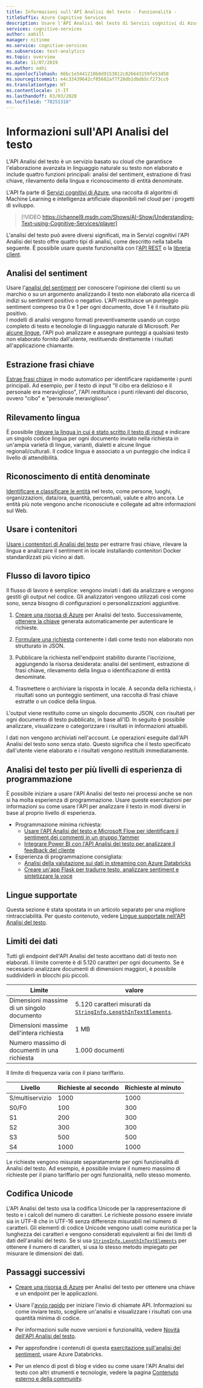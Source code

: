 ```yaml
---
title: Informazioni sull'API Analisi del testo - Funzionalità -
titleSuffix: Azure Cognitive Services
description: Usare l'API Analisi del testo di Servizi cognitivi di Azure per l'analisi del sentiment, l'estrazione di frasi chiave, il rilevamento della lingua e il riconoscimento delle entità.
services: cognitive-services
author: aahill
manager: nitinme
ms.service: cognitive-services
ms.subservice: text-analytics
ms.topic: overview
ms.date: 11/07/2019
ms.author: aahi
ms.openlocfilehash: 66bc1e5441210b8d9153812c826643159fe53d50
ms.sourcegitcommit: e4c33439642cf05682af7f28db1dbdb5cf273cc6
ms.translationtype: HT
ms.contentlocale: it-IT
ms.lasthandoff: 03/03/2020
ms.locfileid: "78251318"
---
```

# <a name="what-is-the-text-analytics-api"></a>Informazioni sull'API Analisi del testo

L'API Analisi del testo è un servizio basato su cloud che garantisce l'elaborazione avanzata in linguaggio naturale su testo non elaborato e include quattro funzioni principali: analisi del sentiment, estrazione di frasi chiave, rilevamento della lingua e riconoscimento di entità denominate.

L'API fa parte di [Servizi cognitivi di Azure](https://docs.microsoft.com/azure/cognitive-services/), una raccolta di algoritmi di Machine Learning e intelligenza artificiale disponibili nel cloud per i progetti di sviluppo.

> [!VIDEO https://channel9.msdn.com/Shows/AI-Show/Understanding-Text-using-Cognitive-Services/player]

L'analisi del testo può avere diversi significati, ma in Servizi cognitivi l'API Analisi del testo offre quattro tipi di analisi, come descritto nella tabella seguente. È possibile usare queste funzionalità con l'[API REST](https://westus.dev.cognitive.microsoft.com/docs/services/TextAnalytics-V2-1/) o la [libreria client](quickstarts/text-analytics-sdk.md).

## <a name="sentiment-analysis"></a>Analisi del sentiment
Usare l'[analisi del sentiment](how-tos/text-analytics-how-to-sentiment-analysis.md) per conoscere l'opinione dei clienti su un marchio o su un argomento analizzando il testo non elaborato alla ricerca di indizi su sentiment positivo o negativo. L'API restituisce un punteggio sentiment compreso tra 0 e 1 per ogni documento, dove 1 è il risultato più positivo.<br /> I modelli di analisi vengono formati preventivamente usando un corpo completo di testo e tecnologie di linguaggio naturale di Microsoft. Per [alcune lingue](text-analytics-supported-languages.md), l'API può analizzare e assegnare punteggi a qualsiasi testo non elaborato fornito dall'utente, restituendo direttamente i risultati all'applicazione chiamante.

## <a name="key-phrase-extraction"></a>Estrazione frasi chiave
[Estrae frasi chiave](how-tos/text-analytics-how-to-keyword-extraction.md) in modo automatico per identificare rapidamente i punti principali. Ad esempio, per il testo di input "Il cibo era delizioso e il personale era meraviglioso", l'API restituisce i punti rilevanti del discorso, ovvero "cibo" e "personale meraviglioso".

## <a name="language-detection"></a>Rilevamento lingua
È possibile [rilevare la lingua in cui è stato scritto il testo di input](how-tos/text-analytics-how-to-language-detection.md) e indicare un singolo codice lingua per ogni documento inviato nella richiesta in un'ampia varietà di lingue, varianti, dialetti e alcune lingue regionali/culturali. Il codice lingua è associato a un punteggio che indica il livello di attendibilità.

## <a name="named-entity-recognition"></a>Riconoscimento di entità denominate
[Identificare e classificare le entità](how-tos/text-analytics-how-to-entity-linking.md) nel testo, come persone, luoghi, organizzazioni, data/ora, quantità, percentuali, valute e altro ancora. Le entità più note vengono anche riconosciute e collegate ad altre informazioni sul Web.

## <a name="use-containers"></a>Usare i contenitori

[Usare i contenitori di Analisi del testo](how-tos/text-analytics-how-to-install-containers.md) per estrarre frasi chiave, rilevare la lingua e analizzare il sentiment in locale installando contenitori Docker standardizzati più vicino ai dati.

## <a name="typical-workflow"></a>Flusso di lavoro tipico

Il flusso di lavoro è semplice: vengono inviati i dati da analizzare e vengono gestiti gli output nel codice. Gli analizzatori vengono utilizzati così come sono, senza bisogno di configurazioni o personalizzazioni aggiuntive.

1. [Creare una risorsa di Azure](../cognitive-services-apis-create-account.md) per Analisi del testo. Successivamente, [ottenere la chiave](../cognitive-services-apis-create-account.md#get-the-keys-for-your-resource) generata automaticamente per autenticare le richieste.

2. [Formulare una richiesta](how-tos/text-analytics-how-to-call-api.md#json-schema) contenente i dati come testo non elaborato non strutturato in JSON.

3. Pubblicare la richiesta nell'endpoint stabilito durante l'iscrizione, aggiungendo la risorsa desiderata: analisi del sentiment, estrazione di frasi chiave, rilevamento della lingua o identificazione di entità denominate.

4. Trasmettere o archiviare la risposta in locale. A seconda della richiesta, i risultati sono un punteggio sentiment, una raccolta di frasi chiave estratte o un codice della lingua.

L'output viene restituito come un singolo documento JSON, con risultati per ogni documento di testo pubblicato, in base all'ID. In seguito è possibile analizzare, visualizzare o categorizzare i risultati in informazioni attuabili.

I dati non vengono archiviati nell'account. Le operazioni eseguite dall'API Analisi del testo sono senza stato. Questo significa che il testo specificato dall'utente viene elaborato e i risultati vengono restituiti immediatamente.

## <a name="text-analytics-for-multiple-programming-experience-levels"></a>Analisi del testo per più livelli di esperienza di programmazione

È possibile iniziare a usare l'API Analisi del testo nei processi anche se non si ha molta esperienza di programmazione. Usare queste esercitazioni per informazioni su come usare l'API per analizzare il testo in modi diversi in base al proprio livello di esperienza. 

* Programmazione minima richiesta:
    * [Usare l'API Analisi del testo e Microsoft Flow per identificare il sentiment dei commenti in un gruppo Yammer](https://docs.microsoft.com/Yammer/integrate-yammer-with-other-apps/sentiment-analysis-flow-azure?toc=%2F%2Fazure%2Fcognitive-services%2Ftext-analytics%2Ftoc.json&bc=%2F%2Fazure%2Fbread%2Ftoc.json)
    * [Integrare Power BI con l'API Analisi del testo per analizzare il feedback del cliente](tutorials/tutorial-power-bi-key-phrases.md)
* Esperienza di programmazione consigliata:
    * [Analisi della valutazione sui dati in streaming con Azure Databricks](https://docs.microsoft.com/azure/azure-databricks/databricks-sentiment-analysis-cognitive-services?toc=%2F%2Fazure%2Fcognitive-services%2Ftext-analytics%2Ftoc.json&bc=%2F%2Fazure%2Fbread%2Ftoc.json)
    * [Creare un'app Flask per tradurre testo, analizzare sentiment e sintetizzare la voce](https://docs.microsoft.com/azure/cognitive-services/translator/tutorial-build-flask-app-translation-synthesis?toc=%2F%2Fazure%2Fcognitive-services%2Ftext-analytics%2Ftoc.json&bc=%2F%2Fazure%2Fbread%2Ftoc.json)


<a name="supported-languages"></a>

## <a name="supported-languages"></a>Lingue supportate

Questa sezione è stata spostata in un articolo separato per una migliore rintracciabilità. Per questo contenuto, vedere [Lingue supportate nell'API Analisi del testo](text-analytics-supported-languages.md).

<a name="data-limits"></a>

## <a name="data-limits"></a>Limiti dei dati

Tutti gli endpoint dell'API Analisi del testo accettano dati di testo non elaborati. Il limite corrente è di 5.120 caratteri per ogni documento. Se è necessario analizzare documenti di dimensioni maggiori, è possibile suddividerli in blocchi più piccoli.

| Limite | valore |
|------------------------|---------------|
| Dimensioni massime di un singolo documento | 5\.120 caratteri misurati da [`StringInfo.LengthInTextElements`](https://docs.microsoft.com/dotnet/api/system.globalization.stringinfo.lengthintextelements). |
| Dimensioni massime dell'intera richiesta | 1 MB |
| Numero massimo di documenti in una richiesta | 1\.000 documenti |

Il limite di frequenza varia con il piano tariffario.

| Livello          | Richieste al secondo | Richieste al minuto |
|---------------|---------------------|---------------------|
| S/multiservizio | 1000                | 1000                |
| S0/F0         | 100                 | 300                 |
| S1            | 200                 | 300                 |
| S2            | 300                 | 300                 |
| S3            | 500                 | 500                 |
| S4            | 1000                | 1000                |

Le richieste vengono misurate separatamente per ogni funzionalità di Analisi del testo. Ad esempio, è possibile inviare il numero massimo di richieste per il piano tariffario per ogni funzionalità, nello stesso momento.      

## <a name="unicode-encoding"></a>Codifica Unicode

L'API Analisi del testo usa la codifica Unicode per la rappresentazione di testo e i calcoli del numero di caratteri. Le richieste possono essere inviate sia in UTF-8 che in UTF-16 senza differenze misurabili nel numero di caratteri. Gli elementi di codice Unicode vengono usati come euristica per la lunghezza dei caratteri e vengono considerati equivalenti ai fini dei limiti di dati dell'analisi del testo. Se si usa [`StringInfo.LengthInTextElements`](https://docs.microsoft.com/dotnet/api/system.globalization.stringinfo.lengthintextelements) per ottenere il numero di caratteri, si usa lo stesso metodo impiegato per misurare le dimensioni dei dati.

## <a name="next-steps"></a>Passaggi successivi

+ [Creare una risorsa di Azure](../cognitive-services-apis-create-account.md) per Analisi del testo per ottenere una chiave e un endpoint per le applicazioni.

+ Usare l'[avvio rapido](quickstarts/text-analytics-sdk.md) per iniziare l'invio di chiamate API. Informazioni su come inviare testo, scegliere un'analisi e visualizzare i risultati con una quantità minima di codice.

+ Per informazioni sulle nuove versioni e funzionalità, vedere [Novità dell'API Analisi del testo](whats-new.md).

+ Per approfondire i contenuti di questa [esercitazione sull'analisi del sentiment](https://docs.microsoft.com/azure/azure-databricks/databricks-sentiment-analysis-cognitive-services), usare Azure Databricks.

+ Per un elenco di post di blog e video su come usare l'API Analisi del testo con altri strumenti e tecnologie, vedere la pagina [Contenuto esterno e della community](text-analytics-resource-external-community.md).
